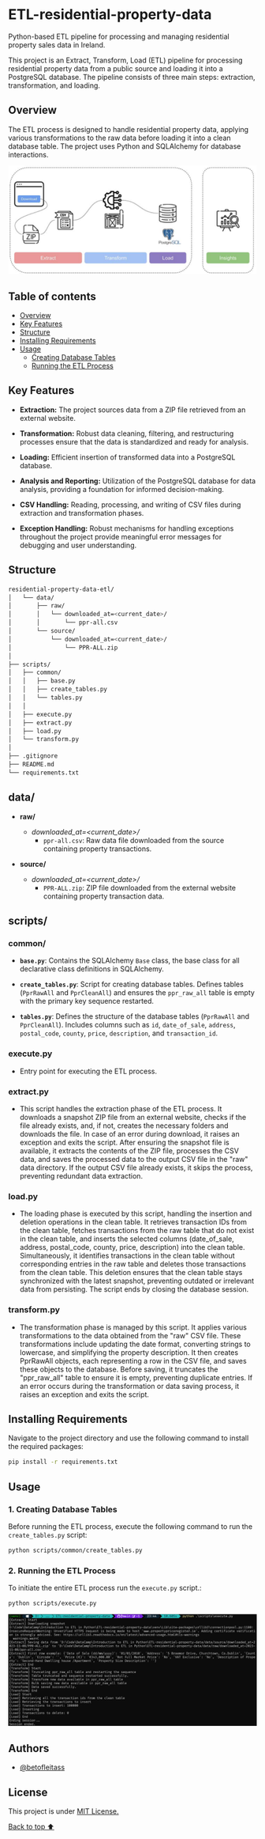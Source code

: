 # ETL-residential-property-data
Python-based ETL pipeline for processing and managing residential property sales data in Ireland. 

This project is an Extract, Transform, Load (ETL) pipeline for processing residential property data from a public source and loading it into a PostgreSQL database. The pipeline consists of three main steps: extraction, transformation, and loading.


## Overview

The ETL process is designed to handle residential property data, applying various transformations to the raw data before loading it into a clean database table. The project uses Python and SQLAlchemy for database interactions.

![ETL Pipeline](images/1_pipeline.png)

## Table of contents
- [Overview](#overview)
- [Key Features](#key-features)
- [Structure](#structure)
- [Installing Requirements](#installing-requirements)
- [Usage](#usage)
  - [Creating Database Tables](#1-creating-database-tables)
  - [Running the ETL Process](#2-running-the-etl-process)

## Key Features

- **Extraction:** The project sources data from a ZIP file retrieved from an external website.
  
- **Transformation:** Robust data cleaning, filtering, and restructuring processes ensure that the data is standardized and ready for analysis.

- **Loading:** Efficient insertion of transformed data into a PostgreSQL database.

- **Analysis and Reporting:** Utilization of the PostgreSQL database for data analysis, providing a foundation for informed decision-making.

- **CSV Handling:** Reading, processing, and writing of CSV files during extraction and transformation phases.

- **Exception Handling:** Robust mechanisms for handling exceptions throughout the project provide meaningful error messages for debugging and user understanding.


## Structure

```bash
residential-property-data-etl/
│   └── data/
│       ├── raw/
│       │   └── downloaded_at=<current_date>/
│       │       └── ppr-all.csv
│       └── source/
│           └── downloaded_at=<current_date>/
│               └── PPR-ALL.zip
│
├── scripts/
│   ├── common/
│   │   ├── base.py
│   │   ├── create_tables.py
│   │   └── tables.py
│   │
│   ├── execute.py
│   ├── extract.py
│   ├── load.py
│   └── transform.py
│
├── .gitignore
├── README.md
└── requirements.txt
```

## data/
- **raw/**
  - *downloaded_at=<current_date>/*
    - `ppr-all.csv`: Raw data file downloaded from the source containing property transactions.

- **source/**
  - *downloaded_at=<current_date>/*
    - `PPR-ALL.zip`: ZIP file downloaded from the external website containing property transaction data.

## scripts/
### common/
- **`base.py`**: Contains the SQLAlchemy `Base` class, the base class for all declarative class definitions in SQLAlchemy.

- **`create_tables.py`**: Script for creating database tables. Defines tables (`PprRawAll` and `PprCleanAll`) and ensures the `ppr_raw_all` table is empty with the primary key sequence restarted.

- **`tables.py`**: Defines the structure of the database tables (`PprRawAll` and `PprCleanAll`). Includes columns such as `id`, `date_of_sale`, `address`, `postal_code`, `county`, `price`, `description`, and `transaction_id`.

### execute.py
- Entry point for executing the ETL process.

### extract.py
- This script handles the extraction phase of the ETL process. It downloads a snapshot ZIP file from an external website, checks if the file already exists, and, if not, creates the necessary folders and downloads the file. In case of an error during download, it raises an exception and exits the script. After ensuring the snapshot file is available, it extracts the contents of the ZIP file, processes the CSV data, and saves the processed data to the output CSV file in the "raw" data directory. If the output CSV file already exists, it skips the process, preventing redundant data extraction.

### load.py
- The loading phase is executed by this script, handling the insertion and deletion operations in the clean table. It retrieves transaction IDs from the clean table, fetches transactions from the raw table that do not exist in the clean table, and inserts the selected columns (date_of_sale, address, postal_code, county, price, description) into the clean table. Simultaneously, it identifies transactions in the clean table without corresponding entries in the raw table and deletes those transactions from the clean table. This deletion ensures that the clean table stays synchronized with the latest snapshot, preventing outdated or irrelevant data from persisting. The script ends by closing the database session.

### transform.py
- The transformation phase is managed by this script. It applies various transformations to the data obtained from the "raw" CSV file. These transformations include updating the date format, converting strings to lowercase, and simplifying the property description. It then creates PprRawAll objects, each representing a row in the CSV file, and saves these objects to the database. Before saving, it truncates the "ppr_raw_all" table to ensure it is empty, preventing duplicate entries. If an error occurs during the transformation or data saving process, it raises an exception and exits the script.


## Installing Requirements

Navigate to the project directory and use the following command to install the required packages:

```bash
pip install -r requirements.txt
```

## Usage

### 1. Creating Database Tables

Before running the ETL process, execute the following command to run the `create_tables.py` script:

```bash
python scripts/common/create_tables.py
```

### 2. Running the ETL Process

To initiate the entire ETL process run the `execute.py` script.:

```bash
python scripts/execute.py
```
![execute_output](images/5_execute_output.png)

## Authors

- [@betofleitass](https://www.github.com/betofleitass)

##  License

This project is under [MIT License.](https://choosealicense.com/licenses/mit/)

[Back to top ⬆️](#ETL-residential-property-data)
